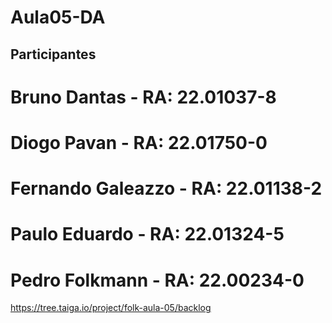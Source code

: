 # Aula05-DA

## Participantes

# Bruno Dantas - RA: 22.01037-8
# Diogo Pavan - RA: 22.01750-0
# Fernando Galeazzo - RA: 22.01138-2 
# Paulo Eduardo - RA: 22.01324-5
# Pedro Folkmann - RA: 22.00234-0

https://tree.taiga.io/project/folk-aula-05/backlog
